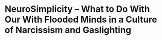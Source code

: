 # NeuroSimplicity – What to Do With Our With Flooded Minds in a Culture of Narcissism and Gaslighting
